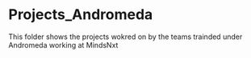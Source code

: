 # Projects_Andromeda
This folder shows the projects wokred on by the teams trainded under Andromeda working at MindsNxt
